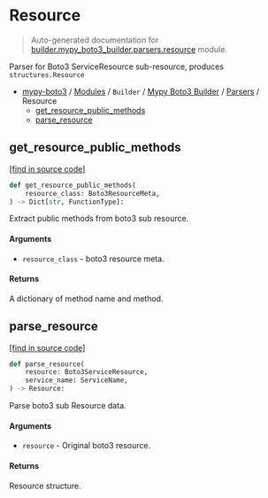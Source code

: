 # Resource

> Auto-generated documentation for [builder.mypy_boto3_builder.parsers.resource](https://github.com/vemel/mypy_boto3/blob/master/builder/mypy_boto3_builder/parsers/resource.py) module.

Parser for Boto3 ServiceResource sub-resource, produces `structures.Resource`

- [mypy-boto3](../../../README.md#mypy_boto3) / [Modules](../../../MODULES.md#mypy-boto3-modules) / `Builder` / [Mypy Boto3 Builder](../index.md#mypy-boto3-builder) / [Parsers](index.md#parsers) / Resource
    - [get_resource_public_methods](#get_resource_public_methods)
    - [parse_resource](#parse_resource)

## get_resource_public_methods

[[find in source code]](https://github.com/vemel/mypy_boto3/blob/master/builder/mypy_boto3_builder/parsers/resource.py#L64)

```python
def get_resource_public_methods(
    resource_class: Boto3ResourceMeta,
) -> Dict[str, FunctionType]:
```

Extract public methods from boto3 sub resource.

#### Arguments

- `resource_class` - boto3 resource meta.

#### Returns

A dictionary of method name and method.

## parse_resource

[[find in source code]](https://github.com/vemel/mypy_boto3/blob/master/builder/mypy_boto3_builder/parsers/resource.py#L23)

```python
def parse_resource(
    resource: Boto3ServiceResource,
    service_name: ServiceName,
) -> Resource:
```

Parse boto3 sub Resource data.

#### Arguments

- `resource` - Original boto3 resource.

#### Returns

Resource structure.
